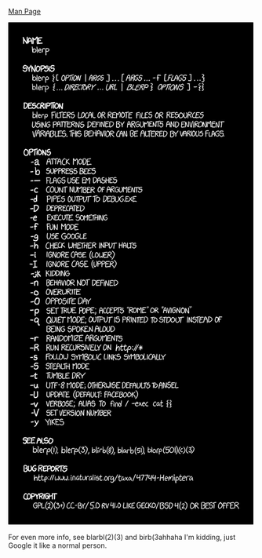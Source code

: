 [Man Page](https://xkcd.com/1692)

![Man Page](./random_comic.png)

For even more info, see blarbl(2)(3) and birb(3ahhaha I'm kidding, just Google it like a normal person.

